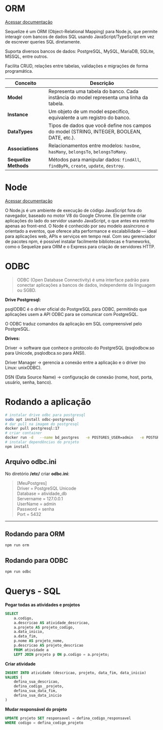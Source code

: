 # ORM
[Acessar documentação](https://sequelize.org/)

Sequelize é um ORM (Object-Relational Mapping) para Node.js, que permite interagir com bancos de dados SQL usando JavaScript/TypeScript em vez de escrever queries SQL diretamente.

Suporta diversos bancos de dados: PostgreSQL, MySQL, MariaDB, SQLite, MSSQL, entre outros.

Facilita CRUD, relações entre tabelas, validações e migrações de forma programática.

| Conceito           | Descrição                                                                                 |
|-------------------|-------------------------------------------------------------------------------------------|
| **Model**          | Representa uma tabela do banco. Cada instância do model representa uma linha da tabela.  |
| **Instance**       | Um objeto de um model específico, equivalente a um registro do banco.                   |
| **DataTypes**      | Tipos de dados que você define nos campos do model (STRING, INTEGER, BOOLEAN, DATE, etc.). |
| **Associations**   | Relacionamentos entre modelos: `hasOne`, `hasMany`, `belongsTo`, `belongsToMany`.        |
| **Sequelize Methods** | Métodos para manipular dados: `findAll`, `findByPk`, `create`, `update`, `destroy`.   |


# Node
[Acessar documentação](https://nodejs.org/pt)

O Node.js é um ambiente de execução de código JavaScript fora do navegador, baseado no motor V8 do Google Chrome.
Ele permite criar aplicações do lado do servidor usando JavaScript, o que antes era restrito apenas ao front-end.
O Node é conhecido por seu modelo assíncrono e orientado a eventos, que oferece alta performance e escalabilidade — ideal para aplicações web, APIs e serviços em tempo real.
Com seu gerenciador de pacotes npm, é possível instalar facilmente bibliotecas e frameworks, como o Sequelize para ORM e o Express para criação de servidores HTTP.

# ODBC
> ODBC (Open Database Connectivity) é uma interface padrão para conectar aplicações a bancos de dados, independente da linguagem ou SGBD.


**Drive Postgresql:**

psqlODBC é o driver oficial do PostgreSQL para ODBC, permitindo que aplicações usem a API ODBC para se comunicar com PostgreSQL.

O ODBC traduz comandos da aplicação em SQL compreensível pelo PostgreSQL.

**Drives:**

Driver → software que conhece o protocolo do PostgreSQL (psqlodbcw.so para Unicode, psqlodbca.so para ANSI).

Driver Manager → gerencia a conexão entre a aplicação e o driver (no Linux: unixODBC).

DSN (Data Source Name) → configuração de conexão (nome, host, porta, usuário, senha, banco).


# Rodando a aplicação

```bash
# instalar drive odbc para postgresql
sudo apt install odbc-postgresql
# dar pull na imagem do postgresql
docker pull postgresql:17
# criar container
docker run -d   --name bd_postgres   -e POSTGRES_USER=admin   -e POSTGRES_PASSWORD=senha   -e POSTGRES_DB=atividade_db   -p 5432:5432   postgres:17
# instalar dependências do projeto
npm install
```

## Arquivo odbc.ini
No diretório **/etc/** criar **odbc.ini**:
> [MeuPostgres] <br>
>Driver = PostgreSQL Unicode <br>
>Database = atividade_db <br>
>Servername = 127.0.0.1 <br>
>UserName = admin <br>
>Password = senha <br>
>Port = 5432 <br>

---
## Rodando para ORM
```bash
npm run orm
```

## Rodando para ODBC
```bash
npm run odbc
```

# Querys - SQL

**Pegar todas as atividades e projetos**
```sql
SELECT 
    a.codigo,
    a.descricao AS atividade_descricao,
    a.projeto AS projeto_codigo,
    a.data_inicio,
    a.data_fim,
    p.nome AS projeto_nome,
    p.descricao AS projeto_descricao
    FROM atividade a
    LEFT JOIN projeto p ON p.codigo = a.projeto;
```

**Criar atividade**
```sql
INSERT INTO atividade (descricao, projeto, data_fim, data_inicio)
VALUES (
    defina_sua_descricao,
    defina_codigo__projeto,
    defina_sua_data_fim,
    defina_sua_data_inicio
)
```

**Mudar responsável do projeto**
```sql
UPDATE projeto SET responsavel = defina_codigo_responsavel
WHERE codigo = defina_codigo_projeto
```